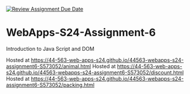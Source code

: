 [![Review Assignment Due Date](https://classroom.github.com/assets/deadline-readme-button-24ddc0f5d75046c5622901739e7c5dd533143b0c8e959d652212380cedb1ea36.svg)](https://classroom.github.com/a/1Z6dGCon)
# WebApps-S24-Assignment-6
Introduction to Java Script and DOM

Hosted at  https://44-563-web-apps-s24.github.io/44563-webapps-s24-assignment6-S573052/animal.html
Hosted at  https://44-563-web-apps-s24.github.io/44563-webapps-s24-assignment6-S573052/discount.html
Hosted at  https://44-563-web-apps-s24.github.io/44563-webapps-s24-assignment6-S573052/packing.html
